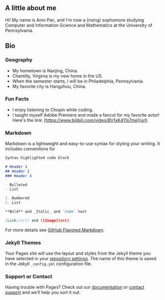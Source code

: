 ## A little about me

Hi! My name is Anni Pan, and I'm now a (rising) sophomore studying Computer and Information Science and Mathematics at the University of Pennsylvania.

## Bio

### Geography
* My hometown is Nanjing, China.
* Chantilly, Virginia is my new home in the US.
* When the semester starts, I will be in Philadelphia, Pennsylvania.
* My favorite city is Hangzhou, China.

### Fun Facts
* I enjoy listening to Chopin while coding.
* I taught myself Adobe Premiere and made a fancut for my favorite actor! Here's the link: [https://www.bilibili.com/video/BV1xK411s7me](url)

### Markdown

Markdown is a lightweight and easy-to-use syntax for styling your writing. It includes conventions for

```markdown
Syntax highlighted code block

# Header 1
## Header 2
### Header 3

- Bulleted
- List

1. Numbered
2. List

**Bold** and _Italic_ and `Code` text

[Link](url) and ![Image](src)
```

For more details see [GitHub Flavored Markdown](https://guides.github.com/features/mastering-markdown/).

### Jekyll Themes

Your Pages site will use the layout and styles from the Jekyll theme you have selected in your [repository settings](https://github.com/annypan/annipan.github.io/settings). The name of this theme is saved in the Jekyll `_config.yml` configuration file.

### Support or Contact

Having trouble with Pages? Check out our [documentation](https://help.github.com/categories/github-pages-basics/) or [contact support](https://github.com/contact) and we’ll help you sort it out.
